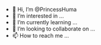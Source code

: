 - 👋 Hi, I’m @PrincessHuma
- 👀 I’m interested in ...
- 🌱 I’m currently learning ...
- 💞️ I’m looking to collaborate on ...
- 📫 How to reach me ...

<!---
PrincessHuma/PrincessHuma is a ✨ special ✨ repository because its `README.md` (this file) appears on your GitHub profile.
You can click the Preview link to take a look at your changes.
--->
